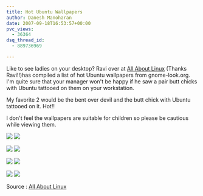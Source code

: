 ```yaml
---
title: Hot Ubuntu Wallpapers
author: Danesh Manoharan
date: 2007-09-18T16:53:57+00:00
pvc_views:
  - 36364
dsq_thread_id:
  - 889736969

---
```

Like to see ladies on your desktop? Ravi over at [All About Linux][1] (Thanks Ravi!!)has compiled a list of hot Ubuntu wallpapers from gnome-look.org. I'm quite sure that your manager won't be happy if he saw a pair butt chicks with Ubuntu tattooed on them on your workstation.

My favorite 2 would be the bent over devil and the butt chick with Ubuntu tattooed on it. Hot!!

I don't feel the wallpapers are suitable for children so please be cautious while viewing them.

[<img src="http://img503.imageshack.us/img503/892/52404systemimmunizedsxgvc8.th.jpg" border="0" />][2] [<img src="http://img503.imageshack.us/img503/7656/52405pure3xganw6.th.jpg" border="0" />][3]

[<img src="http://img503.imageshack.us/img503/8679/52597regard1oy8.th.jpg" border="0" />][4] [<img src="http://img529.imageshack.us/img529/9637/56226ariaelfe02bishx4.th.jpg" border="0" />][5]

[<img src="http://img212.imageshack.us/img212/355/58870terrificsystemxga1de5.th.jpg" border="0" />][6] [<img src="http://img215.imageshack.us/img215/2403/61310terrificredlu0.th.jpg" border="0" />][7]

[<img src="http://img218.imageshack.us/img218/7751/63962ubunkusxgadf7.th.jpg" border="0" />][8] [<img src="http://img219.imageshack.us/img219/3650/65629exoticasxgaht2.th.jpg" border="0" />][9]

Source : [All About Linux][1]

 [1]: http://linuxhelp.blogspot.com/2007/09/sexy-ubuntu-wallpapers-um-nsfw.html
 [2]: http://img503.imageshack.us/img503/892/52404systemimmunizedsxgvc8.jpg
 [3]: http://img503.imageshack.us/img503/7656/52405pure3xganw6.jpg
 [4]: http://img503.imageshack.us/img503/8679/52597regard1oy8.jpg
 [5]: http://img529.imageshack.us/img529/9637/56226ariaelfe02bishx4.jpg
 [6]: http://img212.imageshack.us/img212/355/58870terrificsystemxga1de5.jpg
 [7]: http://img215.imageshack.us/img215/2403/61310terrificredlu0.jpg
 [8]: http://img218.imageshack.us/img218/7751/63962ubunkusxgadf7.jpg
 [9]: http://img219.imageshack.us/img219/3650/65629exoticasxgaht2.jpg